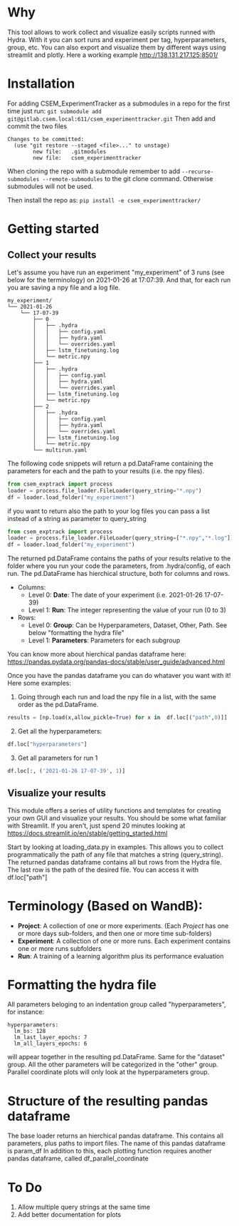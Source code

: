 # Why
This tool allows to work collect and visualize easily scripts runned with Hydra. With it you can sort runs and experiment per tag, hyperparameters, group, etc.
You can also export and visualize them by different ways using streamlit and plotly. 
Here a working example http://138.131.217.125:8501/

# Installation 
For adding CSEM_ExperimentTracker as a submodules in a repo for the first time just run:
`git submodule add git@gitlab.csem.local:611/csem_experimenttracker.git`
Then add and commit the two files 

```
Changes to be committed:
  (use "git restore --staged <file>..." to unstage)
        new file:   .gitmodules
        new file:   csem_experimenttracker
```

When cloning the repo with a submodule remember to add `--recurse-submodules --remote-submodules` to the git clone command. Otherwise submodules will not be used.


Then install the repo as:
`pip install -e csem_experimenttracker/`

# Getting started
## Collect your results
Let's assume you have run an experiment "my_experiment" of 3 runs (see below for the terminology) on 2021-01-26 at 17:07:39. And that, for each run you are saving a npy file and a log file. 

```
my_experiment/
└── 2021-01-26
    └── 17-07-39
        ├── 0
        │   ├── .hydra
        │   │   ├── config.yaml
        │   │   ├── hydra.yaml
        │   │   └── overrides.yaml
        │   ├── lstm_finetuning.log
        │   └── metric.npy
        ├── 1
        │   ├── .hydra
        │   │   ├── config.yaml
        │   │   ├── hydra.yaml
        │   │   └── overrides.yaml
        │   ├── lstm_finetuning.log
        │   └── metric.npy
        ├── 2
        │   ├── .hydra
        │   │   ├── config.yaml
        │   │   ├── hydra.yaml
        │   │   └── overrides.yaml
        │   ├── lstm_finetuning.log
        │   └── metric.npy
        └── multirun.yaml
```

The following code snippets will return a pd.DataFrame containing the parameters for each and the path to your results (i.e. the npy files).

```python
from csem_exptrack import process
loader = process.file_loader.FileLoader(query_string="*.npy")
df = loader.load_folder("my_experiment")
```

if you want to return also the path to your log files you can pass a list instead of a string as parameter to query_string 

```python
from csem_exptrack import process
loader = process.file_loader.FileLoader(query_string=["*.npy","*.log"])
df = loader.load_folder("my_experiment")
```

The returned pd.DataFrame contains the paths of your results relative to the folder where you run your code the parameters, from .hydra/config, of each run.
The pd.DataFrame has hierchical structure, both for columns and rows.
- Columns:
  - Level 0: **Date**: The date of your experiment (i.e. 2021-01-26 17-07-39)
  - Level 1: **Run**: The integer representing the value of your run (0 to 3)
- Rows:
  - Level 0: **Group**: Can be Hyperparameters, Dataset, Other, Path. See below "formatting the hydra file"
  - Level 1: **Parameters**: Parameters for each subgroup

You can know more about hierchical pandas dataframe here: 
https://pandas.pydata.org/pandas-docs/stable/user_guide/advanced.html

Once you have the pandas dataframe you can do whataver you want with it! Here some examples:
1. Going through each run and load the npy file in a list, with the same order as the pd.DataFrame.
```python
results = [np.load(x,allow_pickle=True) for x in  df.loc[("path",0)]]
```

2. Get all the hyperparameters:
```python
df.loc["hyperparameters"]
```

3. Get all parameters for run 1
```python
df.loc[:, ('2021-01-26 17-07-39', 1)]
```

## Visualize your results
This module offers a series of utility functions and templates for creating your own GUI and visualize your results.
You should be some what familiar with Streamlit. If you aren't, just spend 20 minutes looking at https://docs.streamlit.io/en/stable/getting_started.html


Start by looking at loading_data.py in examples. This allows you to collect programmatically the path of any file that matches a string (query_string).
The returned pandas dataframe contains all but rows from the Hydra file. The last row is the path of the desired file. You can access it with df.loc["path"]
# Terminology (Based on WandB):

- **Project**: A collection of one or more experiments. (Each _Project_ has one or more days sub-folders, and then one or more time sub-folders) 
- **Experiment**: A collection of one or more runs. Each experiment contains one or more runs subfolders 
- **Run**: A training of a learning algorithm plus its performance evaluation 

# Formatting the hydra file
All parameters beloging to an indentation group called "hyperparameters", for instance:
```
hyperparameters:
  lm_bs: 128 
  lm_last_layer_epochs: 7
  lm_all_layers_epochs: 6
```
will appear together in the resulting pd.DataFrame. Same for the "dataset" group.
All the other parameters will be categorized in the "other" group.
Parallel coordinate plots will only look at the hyperparameters group. 

# Structure of the resulting pandas dataframe 
The base loader returns an hierchical pandas dataframe. This contains all parameters, plus paths to import files. The name of this pandas dataframe is param_df
In addition to this, each plotting function requires another pandas dataframe, called df_parallel_coordinate

# To Do 
1) Allow multiple query strings at the same time
2) Add better documentation for plots
